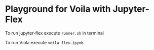 # Playground for Voila with Jupyter-Flex
To run jupyter-flex execute `runner.sh` in terminal

To run Viola execute `voila flex.ipynb`